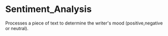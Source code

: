 # Sentiment_Analysis
Processes a piece of text to determine the writer's mood (positive,negative or neutral).
